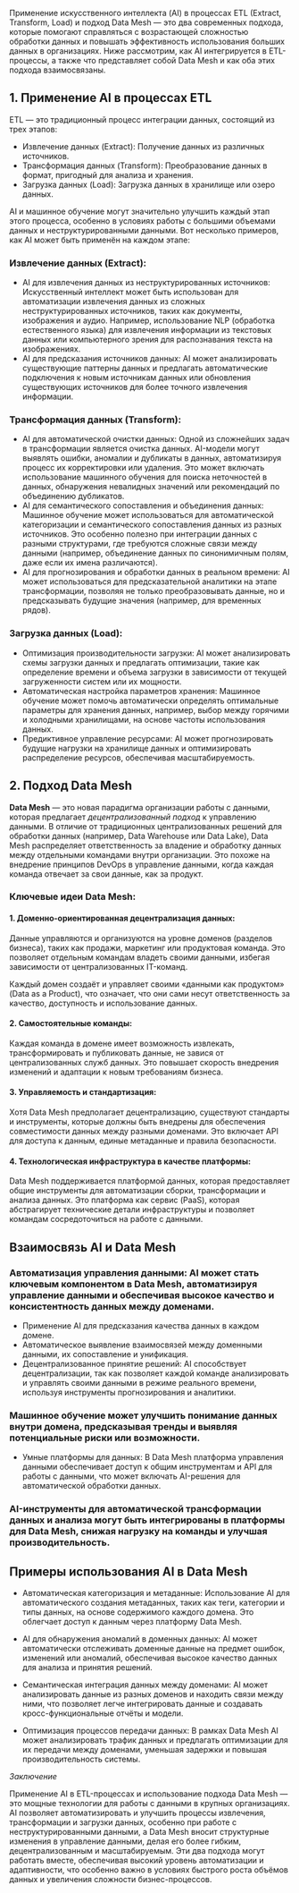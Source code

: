 Применение искусственного интеллекта (AI) в процессах ETL (Extract, Transform, Load) и подход Data Mesh — это два современных подхода, которые помогают справляться с возрастающей сложностью обработки данных и повышать эффективность использования больших данных в организациях. Ниже рассмотрим, как AI интегрируется в ETL-процессы, а также что представляет собой Data Mesh и как оба этих подхода взаимосвязаны.

## 1. Применение AI в процессах ETL

ETL — это традиционный процесс интеграции данных, состоящий из трех этапов:

- Извлечение данных (Extract): Получение данных из различных источников.
- Трансформация данных (Transform): Преобразование данных в формат, пригодный для анализа и хранения.
- Загрузка данных (Load): Загрузка данных в хранилище или озеро данных.

AI и машинное обучение могут значительно улучшить каждый этап этого процесса, особенно в условиях работы с большими объемами данных и неструктурированными данными. Вот несколько примеров, как AI может быть применён на каждом этапе:

### Извлечение данных (Extract):
- AI для извлечения данных из неструктурированных источников: Искусственный интеллект может быть использован для автоматизации извлечения данных из сложных неструктурированных источников, таких как документы, изображения и аудио. Например, использование NLP (обработка естественного языка) для извлечения информации из текстовых данных или компьютерного зрения для распознавания текста на изображениях.
- AI для предсказания источников данных: AI может анализировать существующие паттерны данных и предлагать автоматические подключения к новым источникам данных или обновления существующих источников для более точного извлечения информации.
### Трансформация данных (Transform):
- AI для автоматической очистки данных: Одной из сложнейших задач в трансформации является очистка данных. AI-модели могут выявлять ошибки, аномалии и дубликаты в данных, автоматизируя процесс их корректировки или удаления. Это может включать использование машинного обучения для поиска неточностей в данных, обнаружения невалидных значений или рекомендаций по объединению дубликатов.
- AI для семантического сопоставления и объединения данных: Машинное обучение может использоваться для автоматической категоризации и семантического сопоставления данных из разных источников. Это особенно полезно при интеграции данных с разными структурами, где требуются сложные связи между данными (например, объединение данных по синонимичным полям, даже если их имена различаются).
- AI для прогнозирования и обработки данных в реальном времени: AI может использоваться для предсказательной аналитики на этапе трансформации, позволяя не только преобразовывать данные, но и предсказывать будущие значения (например, для временных рядов).
### Загрузка данных (Load):
- Оптимизация производительности загрузки: AI может анализировать схемы загрузки данных и предлагать оптимизации, такие как определение времени и объема загрузки в зависимости от текущей загруженности систем или их мощности.
- Автоматическая настройка параметров хранения: Машинное обучение может помочь автоматически определять оптимальные параметры для хранения данных, например, выбор между горячими и холодными хранилищами, на основе частоты использования данных.
- Предиктивное управление ресурсами: AI может прогнозировать будущие нагрузки на хранилище данных и оптимизировать распределение ресурсов, обеспечивая масштабируемость.
## 2. Подход Data Mesh
**Data Mesh** — это новая парадигма организации работы с данными, которая предлагает *децентрализованный подход* к управлению данными. В отличие от традиционных централизованных решений для обработки данных (например, Data Warehouse или Data Lake), Data Mesh распределяет ответственность за владение и обработку данных между отдельными командами внутри организации. Это похоже на внедрение принципов DevOps в управление данными, когда каждая команда отвечает за свои данные, как за продукт.

### Ключевые идеи Data Mesh:

#### 1. Доменно-ориентированная децентрализация данных:
Данные управляются и организуются на уровне доменов (разделов бизнеса), таких как продажи, маркетинг или продуктовая команда. Это позволяет отдельным командам владеть своими данными, избегая зависимости от централизованных IT-команд.

Каждый домен создаёт и управляет своими «данными как продуктом» (Data as a Product), что означает, что они сами несут ответственность за качество, доступность и использование данных.
#### 2. Самостоятельные команды:
Каждая команда в домене имеет возможность извлекать, трансформировать и публиковать данные, не завися от централизованных служб данных. Это повышает скорость внедрения изменений и адаптации к новым требованиям бизнеса.
#### 3. Управляемость и стандартизация:
Хотя Data Mesh предполагает децентрализацию, существуют стандарты и инструменты, которые должны быть внедрены для обеспечения совместимости данных между разными доменами. Это включает API для доступа к данным, единые метаданные и правила безопасности.
#### 4. Технологическая инфраструктура в качестве платформы:
Data Mesh поддерживается платформой данных, которая предоставляет общие инструменты для автоматизации сборки, трансформации и анализа данных. Это платформа как сервис (PaaS), которая абстрагирует технические детали инфраструктуры и позволяет командам сосредоточиться на работе с данными.

## Взаимосвязь AI и Data Mesh
### Автоматизация управления данными: AI может стать ключевым компонентом в Data Mesh, автоматизируя управление данными и обеспечивая высокое качество и консистентность данных между доменами.

- Применение AI для предсказания качества данных в каждом домене.
- Автоматическое выявление взаимосвязей между доменными данными, их сопоставление и унификация.
- Децентрализованное принятие решений: AI способствует децентрализации, так как позволяет каждой команде анализировать и управлять своими данными в режиме реального времени, используя инструменты прогнозирования и аналитики.

### Машинное обучение может улучшить понимание данных внутри домена, предсказывая тренды и выявляя потенциальные риски или возможности.
- Умные платформы для данных: В Data Mesh платформа управления данными обеспечивает доступ к общим инструментам и API для работы с данными, что может включать AI-решения для автоматической обработки данных.

### AI-инструменты для автоматической трансформации данных и анализа могут быть интегрированы в платформы для Data Mesh, снижая нагрузку на команды и улучшая производительность.
## Примеры использования AI в Data Mesh
- Автоматическая категоризация и метаданные: Использование AI для автоматического создания метаданных, таких как теги, категории и типы данных, на основе содержимого каждого домена. Это облегчает доступ к данным через платформу Data Mesh.

- AI для обнаружения аномалий в доменных данных: AI может автоматически отслеживать доменные данные на предмет ошибок, изменений или аномалий, обеспечивая высокое качество данных для анализа и принятия решений.

- Семантическая интеграция данных между доменами: AI может анализировать данные из разных доменов и находить связи между ними, что позволяет легче интегрировать данные и создавать кросс-функциональные отчёты и модели.

- Оптимизация процессов передачи данных: В рамках Data Mesh AI может анализировать трафик данных и предлагать оптимизации для их передачи между доменами, уменьшая задержки и повышая производительность системы.

*Заключение*

Применение AI в ETL-процессах и использование подхода Data Mesh — это мощные технологии для работы с данными в крупных организациях. AI позволяет автоматизировать и улучшить процессы извлечения, трансформации и загрузки данных, особенно при работе с неструктурированными данными, а Data Mesh вносит структурные изменения в управление данными, делая его более гибким, децентрализованным и масштабируемым. Эти два подхода могут работать вместе, обеспечивая высокий уровень автоматизации и адаптивности, что особенно важно в условиях быстрого роста объёмов данных и увеличения сложности бизнес-процессов.